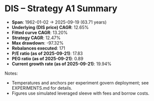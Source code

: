 # DIS – Strategy A1 Summary

- **Span**: 1962-01-02 → 2025-09-19 (63.71 years)
- **Underlying (DIS price) CAGR**: 12.65%
- **Fitted curve CAGR**: 13.20%
- **Strategy CAGR**: 12.47%
- **Max drawdown**: -97.32%
- **Rebalances executed**: 171
- **P/E ratio (as of 2025-09-21)**: 17.83
- **PEG ratio (as of 2025-09-21)**: 0.89
- **Current growth rate (as of 2025-09-21)**: 19.94%

Notes:

- Temperatures and anchors per experiment govern deployment; see EXPERIMENTS.md for details.
- Figures use simulated leveraged sleeve with fees and borrow costs.
